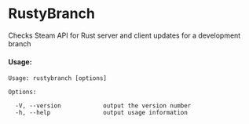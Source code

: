 # RustyBranch

Checks Steam API for Rust server and client updates for a development branch

#### Usage:

```
Usage: rustybranch [options]

Options:

  -V, --version            output the version number
  -h, --help               output usage information
```
